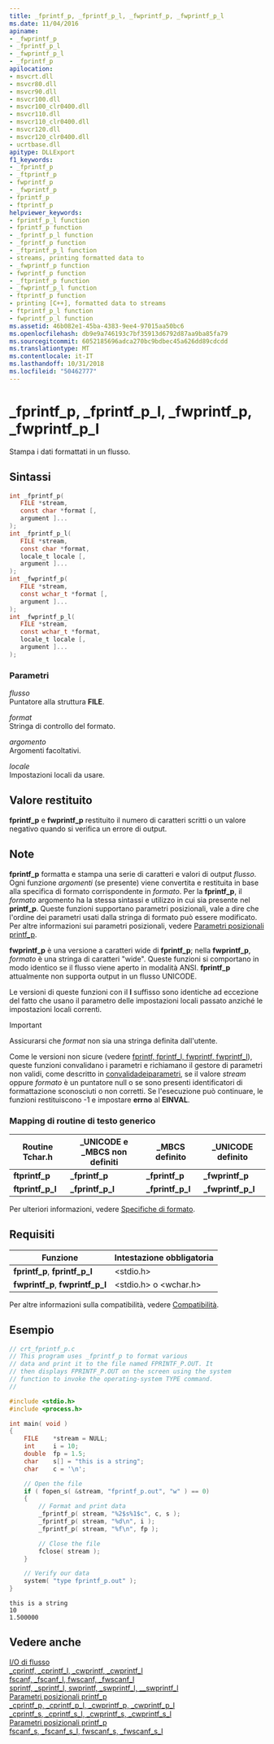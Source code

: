 ```yaml
---
title: _fprintf_p, _fprintf_p_l, _fwprintf_p, _fwprintf_p_l
ms.date: 11/04/2016
apiname:
- _fwprintf_p
- _fprintf_p_l
- _fwprintf_p_l
- _fprintf_p
apilocation:
- msvcrt.dll
- msvcr80.dll
- msvcr90.dll
- msvcr100.dll
- msvcr100_clr0400.dll
- msvcr110.dll
- msvcr110_clr0400.dll
- msvcr120.dll
- msvcr120_clr0400.dll
- ucrtbase.dll
apitype: DLLExport
f1_keywords:
- _fprintf_p
- _ftprintf_p
- fwprintf_p
- _fwprintf_p
- fprintf_p
- ftprintf_p
helpviewer_keywords:
- fprintf_p_l function
- fprintf_p function
- _fprintf_p_l function
- _fprintf_p function
- _ftprintf_p_l function
- streams, printing formatted data to
- _fwprintf_p function
- fwprintf_p function
- _ftprintf_p function
- _fwprintf_p_l function
- ftprintf_p function
- printing [C++], formatted data to streams
- ftprintf_p_l function
- fwprintf_p_l function
ms.assetid: 46b082e1-45ba-4383-9ee4-97015aa50bc6
ms.openlocfilehash: db9e9a746193c7bf35913d6792d87aa9ba85fa79
ms.sourcegitcommit: 6052185696adca270bc9bdbec45a626dd89cdcdd
ms.translationtype: MT
ms.contentlocale: it-IT
ms.lasthandoff: 10/31/2018
ms.locfileid: "50462777"
---
```

# <a name="fprintfp-fprintfpl-fwprintfp-fwprintfpl"></a>_fprintf_p, _fprintf_p_l, _fwprintf_p, _fwprintf_p_l

Stampa i dati formattati in un flusso.

## <a name="syntax"></a>Sintassi

```C
int _fprintf_p(
   FILE *stream,
   const char *format [,
   argument ]...
);
int _fprintf_p_l(
   FILE *stream,
   const char *format,
   locale_t locale [,
   argument ]...
);
int _fwprintf_p(
   FILE *stream,
   const wchar_t *format [,
   argument ]...
);
int _fwprintf_p_l(
   FILE *stream,
   const wchar_t *format,
   locale_t locale [,
   argument ]...
);
```

### <a name="parameters"></a>Parametri

*flusso*<br/>
Puntatore alla struttura **FILE**.

*format*<br/>
Stringa di controllo del formato.

*argomento*<br/>
Argomenti facoltativi.

*locale*<br/>
Impostazioni locali da usare.

## <a name="return-value"></a>Valore restituito

**fprintf_p** e **fwprintf_p** restituito il numero di caratteri scritti o un valore negativo quando si verifica un errore di output.

## <a name="remarks"></a>Note

**fprintf_p** formatta e stampa una serie di caratteri e valori di output *flusso*. Ogni funzione *argomenti* (se presente) viene convertita e restituita in base alla specifica di formato corrispondente in *formato*. Per la **fprintf_p**, il *formato* argomento ha la stessa sintassi e utilizzo in cui sia presente nel **printf_p**. Queste funzioni supportano parametri posizionali, vale a dire che l'ordine dei parametri usati dalla stringa di formato può essere modificato. Per altre informazioni sui parametri posizionali, vedere [Parametri posizionali printf_p](../../c-runtime-library/printf-p-positional-parameters.md).

**fwprintf_p** è una versione a caratteri wide di **fprintf_p**; nella **fwprintf_p**, *formato* è una stringa di caratteri "wide". Queste funzioni si comportano in modo identico se il flusso viene aperto in modalità ANSI. **fprintf_p** attualmente non supporta output in un flusso UNICODE.

Le versioni di queste funzioni con il **l** suffisso sono identiche ad eccezione del fatto che usano il parametro delle impostazioni locali passato anziché le impostazioni locali correnti.

> [!IMPORTANT]
> Assicurarsi che *format* non sia una stringa definita dall'utente.

Come le versioni non sicure (vedere [fprintf, fprintf_l, fwprintf, fwprintf_l](fprintf-fprintf-l-fwprintf-fwprintf-l.md)), queste funzioni convalidano i parametri e richiamano il gestore di parametri non validi, come descritto in [convalidadeiparametri](../../c-runtime-library/parameter-validation.md), se il valore *stream* oppure *formato* è un puntatore null o se sono presenti identificatori di formattazione sconosciuti o non corretti. Se l'esecuzione può continuare, le funzioni restituiscono -1 e impostare **errno** al **EINVAL**.

### <a name="generic-text-routine-mappings"></a>Mapping di routine di testo generico

|Routine Tchar.h|_UNICODE e _MBCS non definiti|_MBCS definito|_UNICODE definito|
|---------------------|--------------------------------------|--------------------|-----------------------|
|**ftprintf_p**|**_fprintf_p**|**_fprintf_p**|**_fwprintf_p**|
|**ftprintf_p_l**|**_fprintf_p_l**|**_fprintf_p_l**|**_fwprintf_p_l**|

Per ulteriori informazioni, vedere [Specifiche di formato](../../c-runtime-library/format-specification-syntax-printf-and-wprintf-functions.md).

## <a name="requirements"></a>Requisiti

|Funzione|Intestazione obbligatoria|
|--------------|---------------------|
|**fprintf_p**, **fprintf_p_l**|\<stdio.h>|
|**fwprintf_p**, **fwprintf_p_l**|\<stdio.h> o \<wchar.h>|

Per altre informazioni sulla compatibilità, vedere [Compatibilità](../../c-runtime-library/compatibility.md).

## <a name="example"></a>Esempio

```C
// crt_fprintf_p.c
// This program uses _fprintf_p to format various
// data and print it to the file named FPRINTF_P.OUT. It
// then displays FPRINTF_P.OUT on the screen using the system
// function to invoke the operating-system TYPE command.
//

#include <stdio.h>
#include <process.h>

int main( void )
{
    FILE    *stream = NULL;
    int     i = 10;
    double  fp = 1.5;
    char    s[] = "this is a string";
    char    c = '\n';

    // Open the file
    if ( fopen_s( &stream, "fprintf_p.out", "w" ) == 0)
    {
        // Format and print data
        _fprintf_p( stream, "%2$s%1$c", c, s );
        _fprintf_p( stream, "%d\n", i );
        _fprintf_p( stream, "%f\n", fp );

        // Close the file
        fclose( stream );
    }

    // Verify our data
    system( "type fprintf_p.out" );
}
```

```Output
this is a string
10
1.500000
```

## <a name="see-also"></a>Vedere anche

[I/O di flusso](../../c-runtime-library/stream-i-o.md)<br/>
[_cprintf, _cprintf_l, _cwprintf, _cwprintf_l](cprintf-cprintf-l-cwprintf-cwprintf-l.md)<br/>
[fscanf, _fscanf_l, fwscanf, _fwscanf_l](fscanf-fscanf-l-fwscanf-fwscanf-l.md)<br/>
[sprintf, _sprintf_l, swprintf, _swprintf_l, \__swprintf_l](sprintf-sprintf-l-swprintf-swprintf-l-swprintf-l.md)<br/>
[Parametri posizionali printf_p](../../c-runtime-library/printf-p-positional-parameters.md)<br/>
[_cprintf_p, _cprintf_p_l, _cwprintf_p, _cwprintf_p_l](cprintf-p-cprintf-p-l-cwprintf-p-cwprintf-p-l.md)<br/>
[_cprintf_s, _cprintf_s_l, _cwprintf_s, _cwprintf_s_l](cprintf-s-cprintf-s-l-cwprintf-s-cwprintf-s-l.md)<br/>
[Parametri posizionali printf_p](../../c-runtime-library/printf-p-positional-parameters.md)<br/>
[fscanf_s, _fscanf_s_l, fwscanf_s, _fwscanf_s_l](fscanf-s-fscanf-s-l-fwscanf-s-fwscanf-s-l.md)<br/>

